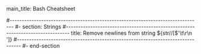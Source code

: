 main_title: Bash Cheatsheet

#-------------------------------------------------------------------------------
#- section: Strings
#-------------------------------------------------------------------------------
title: Remove newlines from string
${str//[$'\t\r\n ']} 
#-------------------------------------------------------------------------------
#- end-section


